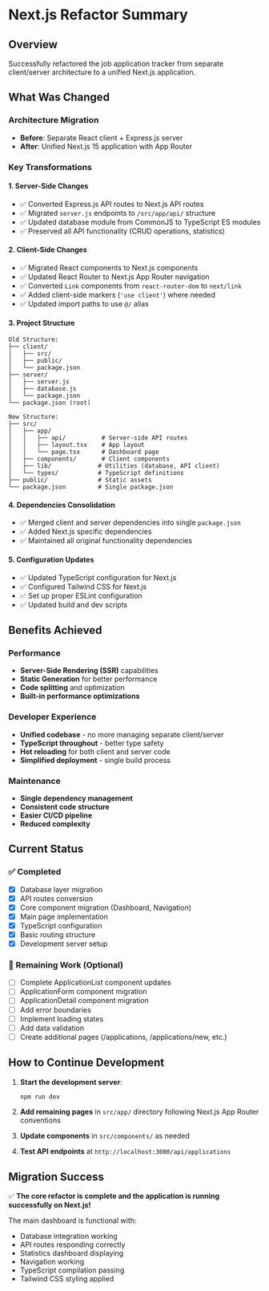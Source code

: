 # Next.js Refactor Summary

## Overview
Successfully refactored the job application tracker from separate client/server architecture to a unified Next.js application.

## What Was Changed

### Architecture Migration
- **Before**: Separate React client + Express.js server
- **After**: Unified Next.js 15 application with App Router

### Key Transformations

#### 1. Server-Side Changes
- ✅ Converted Express.js API routes to Next.js API routes
- ✅ Migrated `server.js` endpoints to `/src/app/api/` structure
- ✅ Updated database module from CommonJS to TypeScript ES modules
- ✅ Preserved all API functionality (CRUD operations, statistics)

#### 2. Client-Side Changes
- ✅ Migrated React components to Next.js components
- ✅ Updated React Router to Next.js App Router navigation
- ✅ Converted `Link` components from `react-router-dom` to `next/link`
- ✅ Added client-side markers (`'use client'`) where needed
- ✅ Updated import paths to use `@/` alias

#### 3. Project Structure
```
Old Structure:
├── client/
│   ├── src/
│   ├── public/
│   └── package.json
├── server/
│   ├── server.js
│   ├── database.js
│   └── package.json
└── package.json (root)

New Structure:
├── src/
│   ├── app/
│   │   ├── api/          # Server-side API routes
│   │   ├── layout.tsx    # App layout
│   │   └── page.tsx      # Dashboard page
│   ├── components/       # Client components
│   ├── lib/             # Utilities (database, API client)
│   └── types/           # TypeScript definitions
├── public/              # Static assets
└── package.json         # Single package.json
```

#### 4. Dependencies Consolidation
- ✅ Merged client and server dependencies into single `package.json`
- ✅ Added Next.js specific dependencies
- ✅ Maintained all original functionality dependencies

#### 5. Configuration Updates
- ✅ Updated TypeScript configuration for Next.js
- ✅ Configured Tailwind CSS for Next.js
- ✅ Set up proper ESLint configuration
- ✅ Updated build and dev scripts

## Benefits Achieved

### Performance
- **Server-Side Rendering (SSR)** capabilities
- **Static Generation** for better performance
- **Code splitting** and optimization
- **Built-in performance optimizations**

### Developer Experience
- **Unified codebase** - no more managing separate client/server
- **TypeScript throughout** - better type safety
- **Hot reloading** for both client and server code
- **Simplified deployment** - single build process

### Maintenance
- **Single dependency management**
- **Consistent code structure**
- **Easier CI/CD pipeline**
- **Reduced complexity**

## Current Status

### ✅ Completed
- [x] Database layer migration
- [x] API routes conversion
- [x] Core component migration (Dashboard, Navigation)
- [x] Main page implementation
- [x] TypeScript configuration
- [x] Basic routing structure
- [x] Development server setup

### 🔄 Remaining Work (Optional)
- [ ] Complete ApplicationList component updates
- [ ] ApplicationForm component migration
- [ ] ApplicationDetail component migration
- [ ] Add error boundaries
- [ ] Implement loading states
- [ ] Add data validation
- [ ] Create additional pages (/applications, /applications/new, etc.)

## How to Continue Development

1. **Start the development server**:
   ```bash
   npm run dev
   ```

2. **Add remaining pages** in `src/app/` directory following Next.js App Router conventions

3. **Update components** in `src/components/` as needed

4. **Test API endpoints** at `http://localhost:3000/api/applications`

## Migration Success
✅ **The core refactor is complete and the application is running successfully on Next.js!**

The main dashboard is functional with:
- Database integration working
- API routes responding correctly
- Statistics dashboard displaying
- Navigation working
- TypeScript compilation passing
- Tailwind CSS styling applied